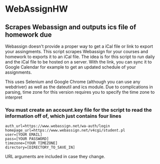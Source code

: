 # WebAssignHW
## Scrapes Webassign and outputs ics file of homework due

Webassign doesn't provide a proper way to get a iCal file or link to export your assingments.
This script scrapes Webassign for your courses and homework to exports it to an iCal file.
The idea is for this script to run daily and the iCal file to be hosted on a server.
With the link, you can sync it to Google Calendar for example to get an updated schedule of your assignments.

This uses Selenium and Google Chrome (although you can use any webdriver) as well as the dateutil and ics module.
Due to complications in parsing, time zone for this version requires you to specify the time zone to interpret

### You must create an account.key file for the script to read the information off of, which just contains four lines

```
auth_url=https://www.webassign.net/wa-auth/login
homepage_url=https://www.webassign.net/v4cgi/student.pl
user=[YOUR EMAIL]
pass=[YOUR PASSWORD]
timezone=[YOUR TIMEZONE]
directory=[DIRECTORY_TO_SAVE_IN]
```

URL arguments are included in case they change.
